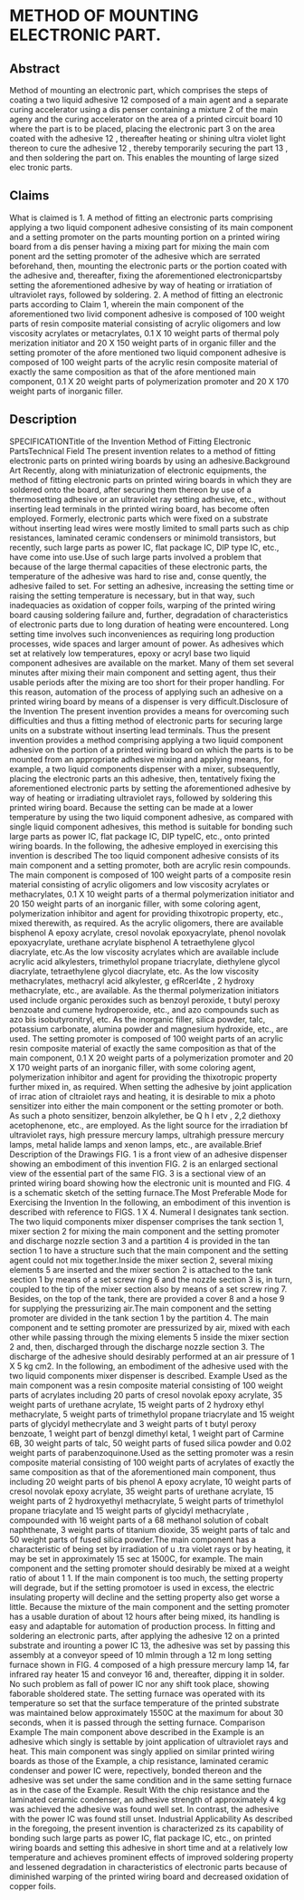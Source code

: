 # METHOD OF MOUNTING ELECTRONIC PART.

## Abstract
Method of mounting an electronic part, which comprises the steps of coating a two liquid adhesive 12 composed of a main agent and a separate curing accelerator using a dis penser containing a mixture 2 of the main ageny and the curing accelerator on the area of a printed circuit board 10 where the part is to be placed, placing the electronic part 3 on the area coated with the adhesive 12 , thereafter heating or shining ultra violet light thereon to cure the adhesive 12 , thereby temporarily securing the part 13 , and then soldering the part on. This enables the mounting of large sized elec tronic parts.

## Claims
What is claimed is 1. A method of fitting an electronic parts comprising applying a two liquid component adhesive consisting of its main component and a setting promoter on the parts mounting portion on a printed wiring board from a dis penser having a mixing part for mixing the main com ponent ard the setting promoter of the adhesive which are serrated beforehand, then, mounting the electronic parts or the portion coated with the adhesive and, thereafter, fixing the aforementioned electronicpartsby setting the aforementioned adhesive by way of heating or irratiation of ultraviolet rays, followed by soldering. 2. A method of fitting an electronic parts according to Claim 1, wherein the main component of the aforementioned two livid component adhesive is composed of 100 weight parts of resin composite material consisting of acrylic oligomers and low viscosity acrylates or metacrylates, 0.1 X 10 weight parts of thermal poly merization initiator and 20 X 150 weight parts of in organic filler and the setting promoter of the afore mentioned two liquid component adhesive is composed of 100 weight parts of the acrylic resin composite material of exactly the same composition as that of the afore mentioned main component, 0.1 X 20 weight parts of polymerization promoter and 20 X 170 weight parts of inorganic filler.

## Description
SPECIFICATIONTitle of the Invention Method of Fitting Electronic PartsTechnical Field The present invention relates to a method of fitting electronic parts on printed wiring boards by using an adhesive.Background Art Recently, along with miniaturization of electronic equipments, the method of fitting electronic parts on printed wiring boards in which they are soldered onto the board, after securing them thereon by use of a thermosetting adhesive or an ultraviolet ray setting adhesive, etc., without inserting lead terminals in the printed wiring board, has become often employed. Formerly, electronic parts which were fixed on a substrate without inserting lead wires were mostly limited to small parts such as chip resistances, laminated ceramic condensers or minimold transistors, but recently, such large parts as power IC, flat package IC, DIP type IC, etc., have come into use.Use of such large parts involved a problem that because of the large thermal capacities of these electronic parts, the temperature of the adhesive was hard to rise and, conse quently, the adhesive failed to set. For setting an adhesive, increasing the setting time or raising the setting temperature is necessary, but in that way, such inadequacies as oxidation of copper foils, warping of the printed wiring board causing soldering failure and, further, degradation of characteristics of electronic parts due to long duration of heating were encountered. Long setting time involves such inconveniences as requiring long production processes, wide spaces and larger amount of power. As adhesives which set at relatively low temperatures, epoxy or acryl base two liquid component adhesives are available on the market. Many of them set several minutes after mixing their main component and setting agent, thus their usable periods after the mixing are too short for their proper handling. For this reason, automation of the process of applying such an adhesive on a printed wiring board by means of a dispenser is very difficult.Disclosure of the Invention The present invention provides a means for overcoming such difficulties and thus a fitting method of electronic parts for securing large units on a substrate without inserting lead terminals. Thus the present invention provides a method comprising applying a two liquid component adhesive on the portion of a printed wiring board on which the parts is to be mounted from an appropriate adhesive mixing and applying means, for example, a two liquid components dispenser with a mixer, subsequently, placing the electronic parts an this adhesive, then, tentatively fixing the aforementioned electronic parts by setting the aforementioned adhesive by way of heating or irradiating ultraviolet rays, followed by soldering this printed wiring board. Because the setting can be made at a lower temperature by using the two liquid component adhesive, as compared with single liquid component adhesives, this method is suitable for bonding such large parts as power IC, flat package IC, DIP typeIC, etc., onto printed wiring boards. In the following, the adhesive employed in exercising this invention is described The too liquid component adhesive consists of its main component and a setting promoter, both are acrylic resin compounds. The main component is composed of 100 weight parts of a composite resin material consisting of acrylic oligomers and low viscosity acrylates or methacrylates, 0.1 X 10 weight parts of a thermal polymerization initiator and 20 150 weight parts of an inorganic filler, with some coloring agent, polymerization inhibitor and agent for providing thixotropic property, etc., mixed therewith, as required. As the acrylic oligomers, there are available bisphenol A epoxy acrylate, cresol novolak epoxyacrylate, phenol novolak epoxyacrylate, urethane acrylate bisphenol A tetraethylene glycol diacrylate, etc.As the low viscosity acrylates which are available include acrylic acid alkylesters, trimethylol propane triacrylate, diethylene glycol diacrylate, tetraethylene glycol diacrylate, etc. As the low viscosity methacrylates, methacryl acid alkylester, g efRcerl4te , 2 hydroxy methacrylate, etc., are available. As the thermal polymerization initiators used include organic peroxides such as benzoyl peroxide, t butyl peroxy benzoate and cumene hydroperoxide, etc., and azo compounds such as azo bis isobutyronitryl, etc. As the inorganic filler, silica powder, talc, potassium carbonate, alumina powder and magnesium hydroxide, etc., are used. The setting promoter is composed of 100 weight parts of an acrylic resin composite material of exactly the same composition as that of the main component, 0.1 X 20 weight parts of a polymerization promoter and 20 X 170 weight parts of an inorganic filler, with some coloring agent, polymerization inhibitor and agent for providing the thixotropic property further mixed in, as required. When setting the adhesive by joint application of irrac ation of cltraiolet rays and heating, it is desirable to mix a photo sensitizer into either the main component or the setting promoter or both. As such a photo sensitizer, benzoin alkylether, be Q h I etv , 2,2 diethoxy acetophenone, etc., are employed. As the light source for the irradiation bf ultraviolet rays, high pressure mercury lamps, ultrahigh pressure mercury lamps, metal halide lamps and xenon lamps, etc., are available.Brief Description of the Drawings FIG. 1 is a front view of an adhesive dispenser showing an embodiment of this invention FIG. 2 is an enlarged sectional view of the essential part of the same FIG. 3 is a sectional view of an printed wiring board showing how the electronic unit is mounted and FIG. 4 is a schematic sketch of the setting furnace.The Most Preferable Mode for Exercising the Invention In the following, an embodiment of this invention is described with reference to FIGS. 1 X 4. Numeral I designates tank section. The two liquid components mixer dispenser comprises the tank section 1, mixer section 2 for mixing the main component and the setting promoter and discharge nozzle section 3 and a partition 4 is provided in the tan section 1 to have a structure such that the main component and the setting agent could not mix together.Inside the mixer section 2, several mixing elements 5 are inserted and the mixer section 2 is attached to the tank section 1 by means of a set screw ring 6 and the nozzle section 3 is, in turn, coupled to the tip of the mixer section also by means of a set screw ring 7. Besides, on the top of the tank, there are provided a cover 8 and a hose 9 for supplying the pressurizing air.The main component and the setting promoter are divided in the tank section 1 by the partition 4. The main component and te setting promoter are pressurized by air, mixed with each other while passing through the mixing elements 5 inside the mixer section 2 and, then, discharged through the discharge nozzle section 3. The discharge of the adhesive should desirably performed at an air pressure of 1 X 5 kg cm2. In the following, an embodiment of the adhesive used with the two liquid components mixer dispenser is described. Example Used as the main component was a resin composite material consisting of 100 weight parts of acrylates including 20 parts of cresol novolak epoxy acrylate, 35 weight parts of urethane acrylate, 15 weight parts of 2 hydroxy ethyl methacrylate, 5 weight parts of trimethylol propane triacrylate and 15 weight parts of glycidyl methecrylate and 3 weight parts of t butyl peroxy benzoate, 1 weight part of benzgl dimethyl ketal, 1 weight part of Carmine 6B, 30 weight parts of talc, 50 weight parts of fused silica powder and 0.02 weight parts of parabenzoquinone.Used as the setting promoter was a resin composite material consisting of 100 weight parts of acrylates of exactly the same composition as that of the aforementioned main component, thus including 20 weight parts of bis phenol A epoxy acrylate, 10 weight parts of cresol novolak epoxy acrylate, 35 weight parts of urethane acrylate, 15 weight parts of 2 hydroxyethyl methacrylate, 5 weight parts of trimethylol propane triacylate and 15 weight parts of glycidyl methacrylate , compounded with 16 weight parts of a 68 methanol solution of cobalt naphthenate, 3 weight parts of titanium dioxide, 35 weight parts of talc and 50 weight parts of fused silica powder.The main component has a characteristic of being set by irradiation of u .tra violet rays or by heating, it may be set in approximately 15 sec at 1500C, for example. The main component and the setting promoter should desirably be mixed at a weight ratio of about 1 1. If the main component is too much, the setting property will degrade, but if the setting promotoer is used in excess, the electric insulating property will decline and the setting property also get worse a little. Because the mixture of the main component and the setting promoter has a usable duration of about 12 hours after being mixed, its handling is easy and adaptable for automation of production process. In fitting and soldering an electronic parts, after applying the adhesive 12 on a printed substrate and irounting a power IC 13, the adhesive was set by passing this assembly at a conveyor speed of 10 mlmin through a 12 m long setting furnace shown in FIG. 4 composed of a high pressure mercury lamp 14, far infrared ray heater 15 and conveyor 16 and, thereafter, dipping it in solder. No such problem as fall of power IC nor any shift took place, showing faborable sholdered state. The setting furnace was operated with its temperature so set that the surface temperature of the printed substrate was maintained below approximately 1550C at the maximum for about 30 seconds, when it is passed through the setting furnace. Comparison Example The main component above described in the Example is an adhesive which singly is settable by joint application of ultraviolet rays and heat. This main component was singly applied on similar printed wiring boards as those of the Example, a chip resistance, laminated ceramic condenser and power IC were, repectively, bonded thereon and the adhesive was set under the same condition and in the same setting furnace as in the case of the Example. Result With the chip resistance and the laminated ceramic condenser, an adhesive strength of approximately 4 kg was achieved the adhesive was found well set. In contrast, the adhesive with the power IC was found still unset. Industrial Applicability As described in the foregoing, the present invention is characterized zs its capability of bonding such large parts as power IC, flat package IC, etc., on printed wiring boards and setting this adhesive in short time and at a relatively low temperature and achieves prominent effects of improved soldering property and lessened degradation in characteristics of electronic parts because of diminished warping of the printed wiring board and decreased oxidation of copper foils.